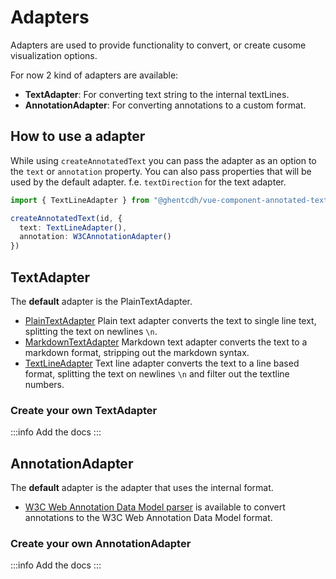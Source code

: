 # Adapters

Adapters are used to provide functionality to convert, or create cusome visualization options.

For now 2 kind of adapters are available:

- **TextAdapter**: For converting text string to the internal textLines.
- **AnnotationAdapter**: For converting annotations to a custom format.

## How to use a adapter

While using `createAnnotatedText` you can pass the adapter as an option to the `text` or `annotation` property.
You can also pass properties that will be used by the default adapter. f.e. `textDirection` for the text adapter.

```typescript
import { TextLineAdapter } from "@ghentcdh/vue-component-annotated-text";

createAnnotatedText(id, {
  text: TextLineAdapter(),
  annotation: W3CAnnotationAdapter()
})
```

## TextAdapter

The **default** adapter is the PlainTextAdapter.

- [PlainTextAdapter](../-guides/3-plain-text) Plain text adapter converts the text to single line text, splitting the
  text on newlines `\n`.
- [MarkdownTextAdapter](../-guides/3-markdown) Markdown text adapter converts the text to a markdown format, stripping
  out the markdown syntax.
- [TextLineAdapter](../-guides/text-line.md) Text line adapter converts the text to a line based format, splitting the
  text on newlines `\n` and filter out the textline numbers.

### Create your own TextAdapter

:::info
Add the docs
:::

## AnnotationAdapter

The **default** adapter is the adapter that uses the internal format.

- [W3C Web Annotation Data Model parser](../-guides/w3c.md)
  is available to convert annotations to the W3C Web Annotation Data Model format.

### Create your own AnnotationAdapter

:::info
Add the docs
:::
